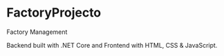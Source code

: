 # FactoryProjecto

Factory Management

Backend built with .NET Core and Frontend with HTML, CSS & JavaScript.

